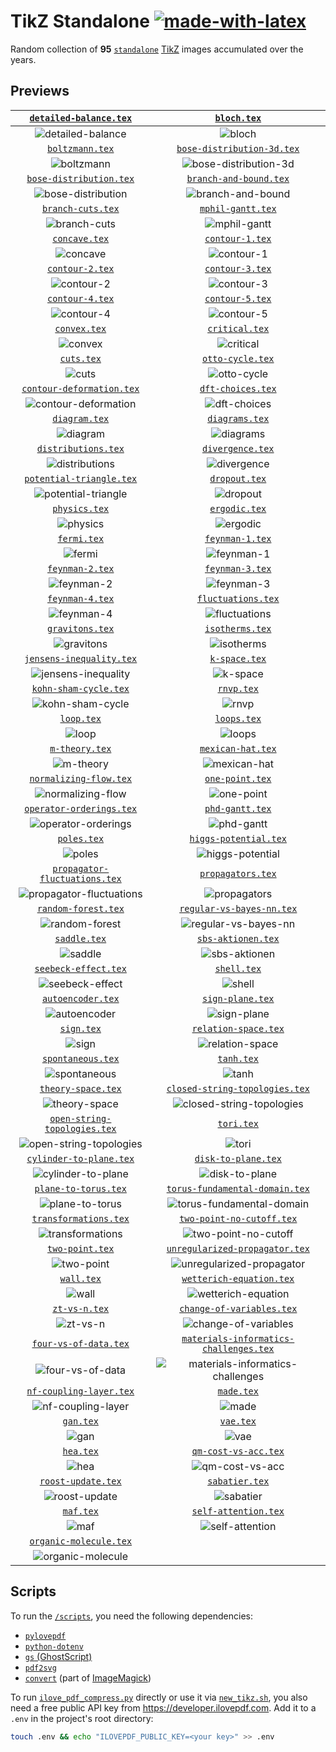 # TikZ Standalone [![made-with-latex](https://img.shields.io/badge/Made%20with-LaTeX-1f425f.svg)](https://latex-project.org)

Random collection of **95** [`standalone`](https://ctan.org/pkg/standalone) [TikZ](https://ctan.org/pkg/pgf) images accumulated over the years.

## Previews

|                   [`detailed-balance.tex`](assets/detailed-balance)                    |                                            [`bloch.tex`](assets/bloch)                                            |
| :------------------------------------------------------------------------------------: | :---------------------------------------------------------------------------------------------------------------: |
|           ![detailed-balance](assets/detailed-balance/detailed-balance.png)            |                                         ![bloch](assets/bloch/bloch.png)                                          |
|                          [`boltzmann.tex`](assets/boltzmann)                           |                             [`bose-distribution-3d.tex`](assets/bose-distribution-3d)                             |
|                      ![boltzmann](assets/boltzmann/boltzmann.png)                      |                   ![bose-distribution-3d](assets/bose-distribution-3d/bose-distribution-3d.png)                   |
|                  [`bose-distribution.tex`](assets/bose-distribution)                   |                                 [`branch-and-bound.tex`](assets/branch-and-bound)                                 |
|          ![bose-distribution](assets/bose-distribution/bose-distribution.png)          |                         ![branch-and-bound](assets/branch-and-bound/branch-and-bound.png)                         |
|                        [`branch-cuts.tex`](assets/branch-cuts)                         |                                      [`mphil-gantt.tex`](assets/mphil-gantt)                                      |
|                   ![branch-cuts](assets/branch-cuts/branch-cuts.png)                   |                                ![mphil-gantt](assets/mphil-gantt/mphil-gantt.png)                                 |
|                            [`concave.tex`](assets/concave)                             |                                        [`contour-1.tex`](assets/contour-1)                                        |
|                         ![concave](assets/concave/concave.png)                         |                                   ![contour-1](assets/contour-1/contour-1.png)                                    |
|                          [`contour-2.tex`](assets/contour-2)                           |                                        [`contour-3.tex`](assets/contour-3)                                        |
|                      ![contour-2](assets/contour-2/contour-2.png)                      |                                   ![contour-3](assets/contour-3/contour-3.png)                                    |
|                          [`contour-4.tex`](assets/contour-4)                           |                                        [`contour-5.tex`](assets/contour-5)                                        |
|                      ![contour-4](assets/contour-4/contour-4.png)                      |                                   ![contour-5](assets/contour-5/contour-5.png)                                    |
|                             [`convex.tex`](assets/convex)                              |                                         [`critical.tex`](assets/critical)                                         |
|                          ![convex](assets/convex/convex.png)                           |                                     ![critical](assets/critical/critical.png)                                     |
|                               [`cuts.tex`](assets/cuts)                                |                                       [`otto-cycle.tex`](assets/otto-cycle)                                       |
|                             ![cuts](assets/cuts/cuts.png)                              |                                  ![otto-cycle](assets/otto-cycle/otto-cycle.png)                                  |
|                [`contour-deformation.tex`](assets/contour-deformation)                 |                                      [`dft-choices.tex`](assets/dft-choices)                                      |
|           ![contour-deformation](assets/deformation/contour-deformation.png)           |                                ![dft-choices](assets/dft-choices/dft-choices.png)                                 |
|                            [`diagram.tex`](assets/diagram)                             |                                         [`diagrams.tex`](assets/diagrams)                                         |
|                         ![diagram](assets/diagram/diagram.png)                         |                                     ![diagrams](assets/diagrams/diagrams.png)                                     |
|                      [`distributions.tex`](assets/distributions)                       |                                       [`divergence.tex`](assets/divergence)                                       |
|                ![distributions](assets/distributions/distributions.png)                |                                  ![divergence](assets/divergence/divergence.png)                                  |
|                 [`potential-triangle.tex`](assets/potential-triangle)                  |                                          [`dropout.tex`](assets/dropout)                                          |
|        ![potential-triangle](assets/potential-triangle/potential-triangle.png)         |                                      ![dropout](assets/dropout/dropout.png)                                       |
|                            [`physics.tex`](assets/physics)                             |                                          [`ergodic.tex`](assets/ergodic)                                          |
|                         ![physics](assets/physics/physics.png)                         |                                      ![ergodic](assets/ergodic/ergodic.png)                                       |
|                              [`fermi.tex`](assets/fermi)                               |                                        [`feynman-1.tex`](assets/feynman-1)                                        |
|                            ![fermi](assets/fermi/fermi.png)                            |                                   ![feynman-1](assets/feynman-1/feynman-1.png)                                    |
|                          [`feynman-2.tex`](assets/feynman-2)                           |                                        [`feynman-3.tex`](assets/feynman-3)                                        |
|                      ![feynman-2](assets/feynman-2/feynman-2.png)                      |                                   ![feynman-3](assets/feynman-3/feynman-3.png)                                    |
|                          [`feynman-4.tex`](assets/feynman-4)                           |                                     [`fluctuations.tex`](assets/fluctuations)                                     |
|                      ![feynman-4](assets/feynman-4/feynman-4.png)                      |                               ![fluctuations](assets/fluctuations/fluctuations.png)                               |
|                          [`gravitons.tex`](assets/gravitons)                           |                                        [`isotherms.tex`](assets/isotherms)                                        |
|                      ![gravitons](assets/gravitons/gravitons.png)                      |                                   ![isotherms](assets/isotherms/isotherms.png)                                    |
|                 [`jensens-inequality.tex`](assets/jensens-inequality)                  |                                          [`k-space.tex`](assets/k-space)                                          |
|        ![jensens-inequality](assets/jensens-inequality/jensens-inequality.png)         |                                      ![k-space](assets/k-space/k-space.png)                                       |
|                    [`kohn-sham-cycle.tex`](assets/kohn-sham-cycle)                     |                                             [`rnvp.tex`](assets/rnvp)                                             |
|             ![kohn-sham-cycle](assets/kohn-sham-cycle/kohn-sham-cycle.png)             |                                           ![rnvp](assets/rnvp/rnvp.png)                                           |
|                               [`loop.tex`](assets/loop)                                |                                            [`loops.tex`](assets/loops)                                            |
|                             ![loop](assets/loop/loop.png)                              |                                         ![loops](assets/loops/loops.png)                                          |
|                           [`m-theory.tex`](assets/m-theory)                            |                                      [`mexican-hat.tex`](assets/mexican-hat)                                      |
|                       ![m-theory](assets/m-theory/m-theory.png)                        |                                ![mexican-hat](assets/mexican-hat/mexican-hat.png)                                 |
|                   [`normalizing-flow.tex`](assets/normalizing-flow)                    |                                        [`one-point.tex`](assets/one-point)                                        |
|           ![normalizing-flow](assets/normalizing-flow/normalizing-flow.png)            |                                   ![one-point](assets/one-point/one-point.png)                                    |
|                 [`operator-orderings.tex`](assets/operator-orderings)                  |                                        [`phd-gantt.tex`](assets/phd-gantt)                                        |
|        ![operator-orderings](assets/operator-orderings/operator-orderings.png)         |                                   ![phd-gantt](assets/phd-gantt/phd-gantt.png)                                    |
|                              [`poles.tex`](assets/poles)                               |                                  [`higgs-potential.tex`](assets/higgs-potential)                                  |
|                            ![poles](assets/poles/poles.png)                            |                          ![higgs-potential](assets/higgs-potential/higgs-potential.png)                           |
|            [`propagator-fluctuations.tex`](assets/propagator-fluctuations)             |                                      [`propagators.tex`](assets/propagators)                                      |
| ![propagator-fluctuations](assets/propagator-fluctuations/propagator-fluctuations.png) |                                ![propagators](assets/propagators/propagators.png)                                 |
|                      [`random-forest.tex`](assets/random-forest)                       |                              [`regular-vs-bayes-nn.tex`](assets/regular-vs-bayes-nn)                              |
|                ![random-forest](assets/random-forest/random-forest.png)                |                    ![regular-vs-bayes-nn](assets/regular-vs-bayes-nn/regular-vs-bayes-nn.png)                     |
|                             [`saddle.tex`](assets/saddle)                              |                                     [`sbs-aktionen.tex`](assets/sbs-aktionen)                                     |
|                          ![saddle](assets/saddle/saddle.png)                           |                               ![sbs-aktionen](assets/sbs-aktionen/sbs-aktionen.png)                               |
|                     [`seebeck-effect.tex`](assets/seebeck-effect)                      |                                            [`shell.tex`](assets/shell)                                            |
|              ![seebeck-effect](assets/seebeck-effect/seebeck-effect.png)               |                                         ![shell](assets/shell/shell.png)                                          |
|                        [`autoencoder.tex`](assets/autoencoder)                         |                                       [`sign-plane.tex`](assets/sign-plane)                                       |
|                   ![autoencoder](assets/autoencoder/autoencoder.png)                   |                                  ![sign-plane](assets/sign-plane/sign-plane.png)                                  |
|                               [`sign.tex`](assets/sign)                                |                                   [`relation-space.tex`](assets/relation-space)                                   |
|                             ![sign](assets/sign/sign.png)                              |                            ![relation-space](assets/relation-space/relation-space.png)                            |
|                        [`spontaneous.tex`](assets/spontaneous)                         |                                             [`tanh.tex`](assets/tanh)                                             |
|                   ![spontaneous](assets/spontaneous/spontaneous.png)                   |                                           ![tanh](assets/tanh/tanh.png)                                           |
|                       [`theory-space.tex`](assets/theory-space)                        |                         [`closed-string-topologies.tex`](assets/closed-string-topologies)                         |
|                 ![theory-space](assets/theory-space/theory-space.png)                  |             ![closed-string-topologies](assets/closed-string-topologies/closed-string-topologies.png)             |
|             [`open-string-topologies.tex`](assets/open-string-topologies)              |                                             [`tori.tex`](assets/tori)                                             |
|  ![open-string-topologies](assets/open-string-topologies/open-string-topologies.png)   |                                           ![tori](assets/tori/tori.png)                                           |
|                  [`cylinder-to-plane.tex`](assets/cylinder-to-plane)                   |                                    [`disk-to-plane.tex`](assets/disk-to-plane)                                    |
|          ![cylinder-to-plane](assets/cylinder-to-plane/cylinder-to-plane.png)          |                             ![disk-to-plane](assets/disk-to-plane/disk-to-plane.png)                              |
|                     [`plane-to-torus.tex`](assets/plane-to-torus)                      |                         [`torus-fundamental-domain.tex`](assets/torus-fundamental-domain)                         |
|              ![plane-to-torus](assets/plane-to-torus/plane-to-torus.png)               |             ![torus-fundamental-domain](assets/torus-fundamental-domain/torus-fundamental-domain.png)             |
|                    [`transformations.tex`](assets/transformations)                     |                              [`two-point-no-cutoff.tex`](assets/two-point-no-cutoff)                              |
|             ![transformations](assets/transformations/transformations.png)             |                    ![two-point-no-cutoff](assets/two-point-no-cutoff/two-point-no-cutoff.png)                     |
|                          [`two-point.tex`](assets/two-point)                           |                         [`unregularized-propagator.tex`](assets/unregularized-propagator)                         |
|                      ![two-point](assets/two-point/two-point.png)                      |    ![unregularized-propagator](assets/unregularized-propagator-diagrams/unregularized-propagator-diagrams.png)    |
|                               [`wall.tex`](assets/wall)                                |                               [`wetterich-equation.tex`](assets/wetterich-equation)                               |
|                             ![wall](assets/wall/wall.png)                              |                      ![wetterich-equation](assets/wetterich-equation/wetterich-equation.png)                      |
|                            [`zt-vs-n.tex`](assets/zt-vs-n)                             |                              [`change-of-variables.tex`](assets/change-of-variables)                              |
|                         ![zt-vs-n](assets/zt-vs-n/zt-vs-n.png)                         |                    ![change-of-variables](assets/change-of-variables/change-of-variables.png)                     |
|                    [`four-vs-of-data.tex`](assets/four-vs-of-data)                     |                 [`materials-informatics-challenges.tex`](assets/materials-informatics-challenges)                 |
|             ![four-vs-of-data](assets/four-vs-of-data/four-vs-of-data.png)             | ![materials-informatics-challenges](assets/materials-informatics-challenges/materials-informatics-challenges.png) |
|                  [`nf-coupling-layer.tex`](assets/nf-coupling-layer)                   |                                             [`made.tex`](assets/made)                                             |
|          ![nf-coupling-layer](assets/nf-coupling-layer/nf-coupling-layer.png)          |                                           ![made](assets/made/made.png)                                           |
|                                [`gan.tex`](assets/gan)                                 |                                              [`vae.tex`](assets/vae)                                              |
|                               ![gan](assets/gan/gan.png)                               |                                            ![vae](assets/vae/vae.png)                                             |
|                                [`hea.tex`](assets/hea)                                 |                                   [`qm-cost-vs-acc.tex`](assets/qm-cost-vs-acc)                                   |
|                               ![hea](assets/hea/hea.png)                               |                            ![qm-cost-vs-acc](assets/qm-cost-vs-acc/qm-cost-vs-acc.png)                            |
|                       [`roost-update.tex`](assets/roost-update)                        |                                         [`sabatier.tex`](assets/sabatier)                                         |
|                 ![roost-update](assets/roost-update/roost-update.png)                  |                                     ![sabatier](assets/sabatier/sabatier.png)                                     |
|                                [`maf.tex`](assets/maf)                                 |                                   [`self-attention.tex`](assets/self-attention)                                   |
|                               ![maf](assets/maf/maf.png)                               |                            ![self-attention](assets/self-attention/self-attention.png)                            |
|                   [`organic-molecule.tex`](assets/organic-molecule)                    |                                                                                                                   |
|           ![organic-molecule](assets/organic-molecule/organic-molecule.png)            |                                                                                                                   |

## Scripts

To run the [`/scripts`](scripts), you need the following dependencies:

- [`pylovepdf`](https://github.com/AndyCyberSec/pylovepdf)
- [`python-dotenv`](https://github.com/theskumar/python-dotenv)
- [`gs` (GhostScript)](https://ghostscript.com)
- [`pdf2svg`](https://github.com/dawbarton/pdf2svg)
- [`convert`](https://linux.die.net/man/1/convert) (part of [ImageMagick](https://imagemagick.org/script))

To run [`ilove_pdf_compress.py`](scripts/ilove_pdf_compress.py) directly or use it via [`new_tikz.sh`](scripts/new_tikz.sh), you also need a free public API key from <https://developer.ilovepdf.com>. Add it to a `.env` in the project's root directory:

```sh
touch .env && echo "ILOVEPDF_PUBLIC_KEY=<your key>" >> .env
```
